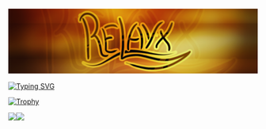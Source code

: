 ![Relayx](./images/Relayx.png)

[![Typing SVG](https://readme-typing-svg.herokuapp.com?font=Square+Peg&size=50&color=F79142&background=A7723D1A&center=true&vCenter=true&width=800&height=80&lines=Hello+there!;Welcome+to+my+repository+>_<;I+am+glad+to+see+you+here;Just+enjoy)](https://git.io/typing-svg)

[![Trophy](https://github-profile-trophy.vercel.app/?username=Relayx&theme=gruvbox&margin-w=15)](https://github.com/ryo-ma/github-profile-trophy)

<div>
  <img height="170" align="left" src="https://github-readme-stats.vercel.app/api?username=Relayx&show_icons=true&theme=gruvbox&count_private=true&include_all_commits=true" />
  <img height="170" src="https://github-readme-stats.vercel.app/api/top-langs/?username=Relayx&layout=compact&theme=gruvbox" />
</div>
